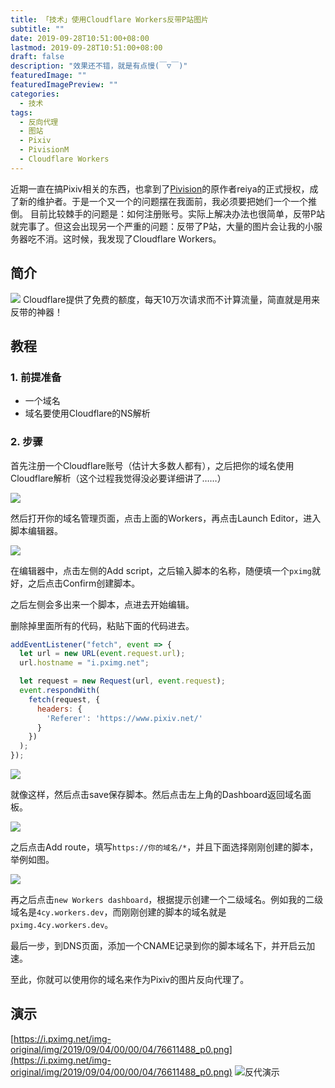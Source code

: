```yaml
---
title: 「技术」使用Cloudflare Workers反带P站图片
subtitle: ""
date: 2019-09-28T10:51:00+08:00
lastmod: 2019-09-28T10:51:00+08:00
draft: false
description: "效果还不错，就是有点慢(￣▽￣)"
featuredImage: ""
featuredImagePreview: ""
categories: 
  - 技术
tags: 
  - 反向代理
  - 图站
  - Pixiv
  - PivisionM
  - Cloudflare Workers
---
```


<!--more-->

近期一直在搞Pixiv相关的东西，也拿到了[Pivision](https://yojigen.tech/archives/pivisionm.html)的原作者reiya的正式授权，成了新的维护者。于是一个又一个的问题摆在我面前，我必须要把她们一个一个推倒。
目前比较棘手的问题是：如何注册账号。实际上解决办法也很简单，反带P站就完事了。但这会出现另一个严重的问题：反带了P站，大量的图片会让我的小服务器吃不消。这时候，我发现了Cloudflare Workers。

## 简介
![](https://cdn.jsdelivr.net/gh/mouyase/Yojigen.Tech@master/static/assets/19/cover.jpg)
Cloudflare提供了免费的额度，每天10万次请求而不计算流量，简直就是用来反带的神器！


## 教程
### 1. 前提准备
 - 一个域名
 - 域名要使用Cloudflare的NS解析
### 2. 步骤
首先注册一个Cloudflare账号（估计大多数人都有），之后把你的域名使用Cloudflare解析（这个过程我觉得没必要详细讲了……）

![](https://cdn.jsdelivr.net/gh/mouyase/Yojigen.Tech@master/static/assets/19/1.jpg)

然后打开你的域名管理页面，点击上面的Workers，再点击Launch Editor，进入脚本编辑器。

![](19/2.jpg)

在编辑器中，点击左侧的Add script，之后输入脚本的名称，随便填一个`pximg`就好，之后点击Confirm创建脚本。

之后左侧会多出来一个脚本，点进去开始编辑。

删除掉里面所有的代码，粘贴下面的代码进去。

```js
addEventListener("fetch", event => {
  let url = new URL(event.request.url);
  url.hostname = "i.pximg.net";

  let request = new Request(url, event.request);
  event.respondWith(
    fetch(request, {
      headers: {
        'Referer': 'https://www.pixiv.net/'
      }
    })
  );
});
```

![](https://cdn.jsdelivr.net/gh/mouyase/Yojigen.Tech@master/static/assets/19/3.jpg )

就像这样，然后点击save保存脚本。然后点击左上角的Dashboard返回域名面板。

![](https://cdn.jsdelivr.net/gh/mouyase/Yojigen.Tech@master/static/assets/19/4.jpg)

之后点击Add route，填写`https://你的域名/*`，并且下面选择刚刚创建的脚本，举例如图。

![](https://cdn.jsdelivr.net/gh/mouyase/Yojigen.Tech@master/static/assets/19/5.jpg)

再之后点击`new Workers dashboard`，根据提示创建一个二级域名。例如我的二级域名是`4cy.workers.dev`，而刚刚创建的脚本的域名就是`pximg.4cy.workers.dev`。

最后一步，到DNS页面，添加一个CNAME记录到你的脚本域名下，并开启云加速。

至此，你就可以使用你的域名来作为Pixiv的图片反向代理了。

## 演示

[https://i.pximg.net/img-original/img/2019/09/04/00/00/04/76611488_p0.png](https://i.pximg.net/img-original/img/2019/09/04/00/00/04/76611488_p0.png)
![反代演示](https://i-pximg.yojigen.tech/img-original/img/2019/09/04/00/00/04/76611488_p0.png)




